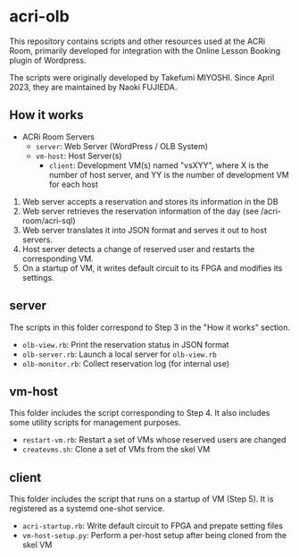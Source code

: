 # acri-olb

This repository contains scripts and other resources used at the ACRi Room,
primarily developed for integration with the Online Lesson Booking plugin of Wordpress.

The scripts were originally developed by Takefumi MIYOSHI.
Since April 2023, they are maintained by Naoki FUJIEDA.

## How it works

- ACRi Room Servers
  - `server`: Web Server (WordPress / OLB System)
  - `vm-host`: Host Server(s)
    - `client`: Development VM(s) named "vsXYY", where X is the number of host server,
      and YY is the number of development VM for each host

1. Web server accepts a reservation and stores its information in the DB
2. Web server retrieves the reservation information of the day (see /acri-room/acri-sql)
3. Web server translates it into JSON format and serves it out to host servers.
4. Host server detects a change of reserved user and restarts the corresponding VM.
5. On a startup of VM, it writes default circuit to its FPGA and modifies its settings.

## server

The scripts in this folder correspond to Step 3 in the "How it works" section.

- `olb-view.rb`: Print the reservation status in JSON format
- `olb-server.rb`: Launch a local server for `olb-view.rb`
- `olb-monitor.rb`: Collect reservation log (for internal use)

## vm-host

This folder includes the script corresponding to Step 4.
It also includes some utility scripts for management purposes.

- `restart-vm.rb`: Restart a set of VMs whose reserved users are changed
- `createvms.sh`: Clone a set of VMs from the skel VM

## client

This folder includes the script that runs on a startup of VM (Step 5).
It is registered as a systemd one-shot service.

- `acri-startup.rb`: Write default circuit to FPGA and prepate setting files
- `vm-host-setup.py`: Perform a per-host setup after being cloned from the skel VM